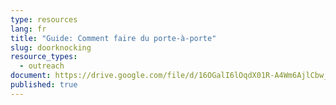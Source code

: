 ```yaml
---
type: resources
lang: fr
title: "Guide: Comment faire du porte-à-porte"
slug: doorknocking
resource_types:
  - outreach
document: https://drive.google.com/file/d/16OGalI6lOqdX01R-A4Wm6AjlCbw_RZNT/view?usp=sharing
published: true
---
```

